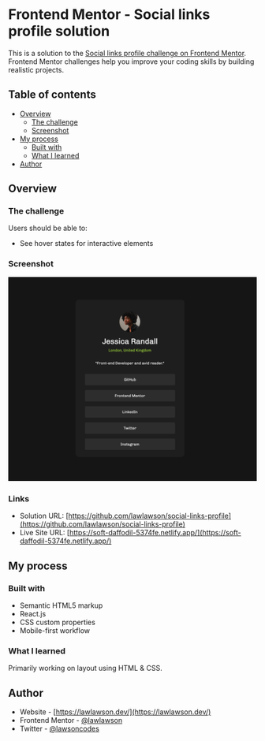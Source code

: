 # Frontend Mentor - Social links profile solution

This is a solution to the [Social links profile challenge on Frontend Mentor](https://www.frontendmentor.io/challenges/social-links-profile-UG32l9m6dQ). Frontend Mentor challenges help you improve your coding skills by building realistic projects.

## Table of contents

- [Overview](#overview)
  - [The challenge](#the-challenge)
  - [Screenshot](#screenshot)
- [My process](#my-process)
  - [Built with](#built-with)
  - [What I learned](#what-i-learned)
- [Author](#author)

## Overview

### The challenge

Users should be able to:

- See hover states for interactive elements

### Screenshot

![](/public/assets/screenshot.png)

### Links

- Solution URL: [https://github.com/lawlawson/social-links-profile](https://github.com/lawlawson/social-links-profile)
- Live Site URL: [https://soft-daffodil-5374fe.netlify.app/](https://soft-daffodil-5374fe.netlify.app/)

## My process

### Built with

- Semantic HTML5 markup
- React.js
- CSS custom properties
- Mobile-first workflow

### What I learned

Primarily working on layout using HTML & CSS.

## Author

- Website - [https://lawlawson.dev/](https://lawlawson.dev/)
- Frontend Mentor - [@lawlawson](https://www.frontendmentor.io/profile/lawlawson)
- Twitter - [@lawsoncodes](https://www.twitter.com/lawsoncodes)
